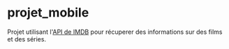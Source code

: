 # projet_mobile

Projet utilisant l'[API de IMDB](https://imdb-api.com/) pour récuperer des informations sur des films et des séries.
